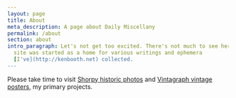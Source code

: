 ```yaml
---
layout: page
title: About
meta_description: A page about Daily Miscellany
permalink: /about
section: about
intro_paragraph: Let's not get too excited. There's not much to see here. This
  site was started as a home for various writings and ephemera
  [I've](http://kenbooth.net) collected.
---
```

Please take time to visit [Shorpy historic photos](http://shorpy.com) and [Vintagraph vintage posters](http://vintagraph.com), my primary projects.